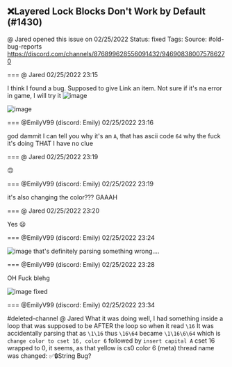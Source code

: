 ## ❌Layered Lock Blocks Don't Work by Default (#1430)
@ Jared opened this issue on 02/25/2022
Status: fixed
Tags: 
Source: #old-bug-reports https://discord.com/channels/876899628556091432/946908380075786270


=== @ Jared 02/25/2022 23:15

I think I found a bug. Supposed to give Link an item. Not sure if it's na error in game, I will try it
![image](https://cdn.discordapp.com/attachments/946908380075786270/946908381556391936/unknown.png?ex=65eb9c26&is=65d92726&hm=afa4a7d72aa06c20e369002d3df6ab3833a3403370aa5510cc4d9e3d540447de&)

![image](https://cdn.discordapp.com/attachments/946908380075786270/946908522669551686/unknown.png?ex=65eb9c48&is=65d92748&hm=b6cb1cd94fdc63db632c2a81b617b41a63ecf9d76a7807ed23baef1d5fd447bf&)

=== @EmilyV99 (discord: Emily) 02/25/2022 23:16

god dammit
I can tell you why it's an `A`, that has ascii code `64`
why the fuck it's doing THAT I have no clue

=== @ Jared 02/25/2022 23:19

🙃

=== @EmilyV99 (discord: Emily) 02/25/2022 23:19

it's also changing the color???
GAAAH

=== @ Jared 02/25/2022 23:20

Yes 😦

=== @EmilyV99 (discord: Emily) 02/25/2022 23:24


![image](https://cdn.discordapp.com/attachments/946908380075786270/946910492566388806/unknown.png?ex=65eb9e1e&is=65d9291e&hm=d91820ae7d450143a0b9fa9438f6e3ed0b3d890419864ae82742fa83fb061ea6&)
that's definitely parsing something wrong....

=== @EmilyV99 (discord: Emily) 02/25/2022 23:28

OH
Fuck
blehg

![image](https://cdn.discordapp.com/attachments/946908380075786270/946911885876408340/unknown.png?ex=65eb9f6a&is=65d92a6a&hm=976883ab193015afbfb8cf584a6405a59039ecfba81d34e95678c57663a7e078&)
fixed

=== @EmilyV99 (discord: Emily) 02/25/2022 23:34

#deleted-channel @ Jared
What it was doing
well, I had something inside a loop
that was supposed to be AFTER the loop
so when it read `\16`
It was accidentally parsing that as `\1\16`
thus `\16\64` became `\1\16\6\64`
which is `change color to cset 16, color 6` followed by `insert capital A`
cset 16 wrapped to 0, it seems, as that yellow is cs0 color 6
(meta) thread name was changed: ✅🔒String Bug?

